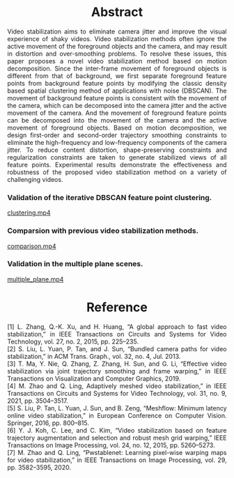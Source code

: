 <h1 align="center">Abstract</h1>

<div align="justify"> Video stabilization aims to eliminate  camera jitter and improve the visual experience of shaky videos. Video stabilization methods often ignore the active movement of the foreground objects and the camera, and may result in distortion and over-smoothing problems. To resolve these issues, this paper proposes a novel video stabilization method based on motion decomposition. Since the inter-frame movement of foreground objects is different from that of background, we first separate foreground feature points from background feature points by modifying the classic density based spatial clustering method of applications with noise (DBSCAN). The movement of background feature points is consistent with the movement of the camera, which can be decomposed into the camera jitter and the active movement of the camera. And the movement of foreground feature points can be decomposed into the movement of the camera and the active movement of foreground objects. Based on motion decomposition, we design first-order and second-order trajectory smoothing constraints to eliminate the high-frequency and low-frequency components of the camera jitter. To reduce content distortion, shape-preserving constraints and regularization constraints are taken to generate stabilized views of all feature points. Experimental results demonstrate the effectiveness and robustness of the proposed video stabilization method on a variety of challenging videos.</div>

<h3>Validation of the iterative DBSCAN feature point clustering.</h3>
<a href="https://media.githubusercontent.com/media/ustcwangjian/Robust-Video-Stabilization-based-on-Motion-Decomposition/gh-pages/clustering.mp4">clustering.mp4</a>

<h3>Comparsion with previous video stabilization methods.</h3>
<a href="https://media.githubusercontent.com/media/ustcwangjian/Robust-Video-Stabilization-based-on-Motion-Decomposition/gh-pages/comparison.mp4">comparison.mp4</a>

<h3>Validation in the multiple plane scenes.</h3>
<a href="https://media.githubusercontent.com/media/ustcwangjian/Robust-Video-Stabilization-based-on-Motion-Decomposition/gh-pages/multiple plane.mp4">multiple_plane.mp4</a>

<h1 align="center">Reference</h1>
<div align="justify">[1] L. Zhang, Q.-K. Xu, and H. Huang, “A global approach to fast video stabilization,” in IEEE Transactions on Circuits and Systems for Video Technology, vol. 27, no. 2, 2015, pp. 225–235.</div>
<div align="justify">[2] S. Liu, L. Yuan, P. Tan, and J. Sun, “Bundled camera paths for video stabilization,” in ACM Trans. Graph., vol. 32, no. 4, Jul. 2013.</div> 
<div align="justify">[3] T. Ma, Y. Nie, Q. Zhang, Z. Zhang, H. Sun, and G. Li, “Effective video stabilization via joint trajectory smoothing and frame warping,” in IEEE Transactions on Visualization and Computer Graphics, 2019.</div>       
<div align="justify">[4] M. Zhao and Q. Ling, Adaptively meshed video stabilization,” in IEEE Transactions on Circuits and Systems for Video Technology, vol. 31, no. 9, 2021, pp. 3504–3517.</div>   
<div align="justify">[5] S. Liu, P. Tan, L. Yuan, J. Sun, and B. Zeng, “Meshflow: Minimum latency online video stabilization,” in European Conference on Computer Vision. Springer, 2016, pp. 800–815.</div>
<div align="justify">[6] Y. J. Koh, C. Lee, and C. Kim, “Video stabilization based on feature trajectory augmentation and selection and robust mesh grid warping,” IEEE Transactions on Image Processing, vol. 24, no. 12, 2015, pp. 5260–5273.</div>
<div align="justify">[7] M. Zhao and Q. Ling, “Pwstablenet: Learning pixel-wise warping maps for video stabilization,” in IEEE Transactions on Image Processing, vol. 29, pp. 3582–3595, 2020. </div> 
